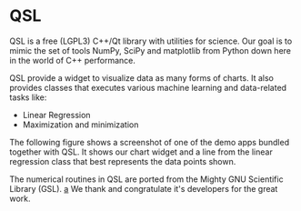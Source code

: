 QSL
===

QSL is a free (LGPL3) C++/Qt library with utilities for science. Our
goal is to mimic the set of tools NumPy, SciPy and matplotlib from
Python down here in the world of C++ performance.

QSL provide a widget to visualize data as many forms of charts. It also
provides classes that executes various machine learning and data-related
tasks like:

   * Linear Regression
   * Maximization and minimization

The following figure shows a screenshot of one of the demo apps bundled
together with QSL. It shows our chart widget and a line from the linear
regression class that best represents the data points shown.

[](https://github.com/elvismt/QSL/blob/master/demos/linreg.png)

The numerical routines in QSL are ported from the Mighty GNU Scientific Library (GSL).
[a](www.gnu.org/software/gsl)
We thank and congratulate it's developers for the great work.
